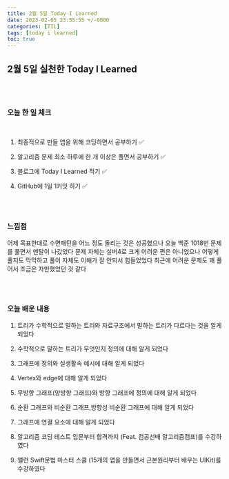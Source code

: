 ```yaml
---
title: 2월 5일 Today I Learned
date: 2023-02-05 23:55:55 +/-0000
categories: [TIL]
tags: [today i learned]
toc: true
---
```


## 2월 5일 실천한 Today I Learned

<br><br>



### 오늘 한 일 체크
<br>

1. 최종적으로 만들 앱을 위해 코딩하면서 공부하기 ✅

2. 알고리즘 문제 최소 하루에 한 개 이상은 풀면서 공부하기 ✅

3. 블로그에 Today I Learned 적기 ✅

4. GitHub에 1일 1커밋 하기 ✅

<br><br>

### 느낌점

어제 목표한대로 수면패턴을 어느 정도 돌리는 것은 성공했으나 오늘 백준 1018번 문제를
풀면서 멘탈이 나갔었다 문제 자체는 실버4로 크게 어려운 편은 아니었으나
어떻게 풀지도 막막하고 풀이 자체도 이해가 잘 안되서 힘들었었다 최근에 어려운 문제도
꽤 풀어서 조금은 자만했었던 것 같다

<br><br>

### 오늘 배운 내용

1. 트리가 수학적으로 말하는 트리와 자료구조에서 말하는 트리가 다르다는 것을 알게 되었다

1. 수학적으로 말하는 트리가 무엇인지 정의에 대해 알게 되었다

1. 그래프에 정의와 실생활속 예시에 대해 알게 되었다

1. Vertex와 edge에 대해 알게 되었다

1. 무방향 그래프(양방향 그래프)와 방향 그래프에 정의에 대해 알게 되었다

1. 순환 그래프와 비순환 그래프,방향성 비순환 그래프에 대해 알게 되었다

1. 그래프에 연결 요소에 대해 알게 되었다

1. 알고리즘 코딩 테스트 입문부터 합격까지 (Feat. 컴공선배 알고리즘캠프)를 수강하였다

1. 앨런 Swift문법 마스터 스쿨 (15개의 앱을 만들면서 근본원리부터 배우는 UIKit)를 수강하였다